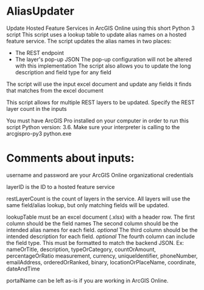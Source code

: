 # AliasUpdater
Update Hosted Feature Services in ArcGIS Online using this short Python 3 script
This script uses a lookup table to update alias names on a hosted feature service.
The script updates the alias names in two places:
  - The REST endpoint
  - The layer's pop-up JSON
The pop-up configuration will not be altered with this implementation
The script also allows you to update the long description and field type for any field

The script will use the input excel document and update any fields it finds that matches from the excel document

This script allows for multiple REST layers to be updated. Specify the REST layer count in the inputs

You must have ArcGIS Pro installed on your computer in order to run this script
Python version: 3.6. Make sure your interpreter is calling to the arcgispro-py3 python.exe

# Comments about inputs:
username and password are your ArcGIS Online organizational credentials

layerID is the ID to a hosted feature service 

restLayerCount is the count of layers in the service. All layers will use
              the same field/alias lookup, but only matching fields will be updated.

lookupTable must be an excel document (.xlsx) with a header row. 
The first column should be the field names
The second column should be the intended alias names for each field.
*optional* The third column should be the intended description for each field.
*optional* The fourth column can include the field type. This must be formatted
          to match the backend JSON. 
           Ex:  nameOrTitle, description, typeOrCategory, countOrAmount, percentageOrRatio
               measurement, currency, uniqueIdentifier, phoneNumber, emailAddress,
               orderedOrRanked, binary, locationOrPlaceName, coordinate, dateAndTime

 portalName can be left as-is if you are working in ArcGIS Online.
